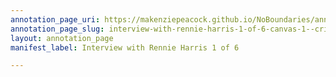 ```yaml
---
annotation_page_uri: https://makenziepeacock.github.io/NoBoundaries/annotations/interview-with-rennie-harris-1-of-6-canvas-1--cribs--.json
annotation_page_slug: interview-with-rennie-harris-1-of-6-canvas-1--cribs--
layout: annotation_page
manifest_label: Interview with Rennie Harris 1 of 6

---
```

